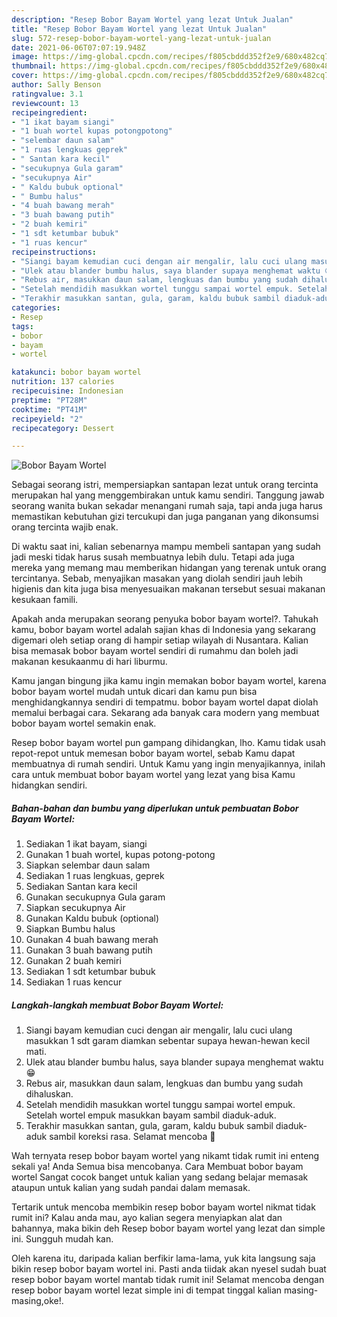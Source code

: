 ```yaml
---
description: "Resep Bobor Bayam Wortel yang lezat Untuk Jualan"
title: "Resep Bobor Bayam Wortel yang lezat Untuk Jualan"
slug: 572-resep-bobor-bayam-wortel-yang-lezat-untuk-jualan
date: 2021-06-06T07:07:19.948Z
image: https://img-global.cpcdn.com/recipes/f805cbddd352f2e9/680x482cq70/bobor-bayam-wortel-foto-resep-utama.jpg
thumbnail: https://img-global.cpcdn.com/recipes/f805cbddd352f2e9/680x482cq70/bobor-bayam-wortel-foto-resep-utama.jpg
cover: https://img-global.cpcdn.com/recipes/f805cbddd352f2e9/680x482cq70/bobor-bayam-wortel-foto-resep-utama.jpg
author: Sally Benson
ratingvalue: 3.1
reviewcount: 13
recipeingredient:
- "1 ikat bayam siangi"
- "1 buah wortel kupas potongpotong"
- "selembar daun salam"
- "1 ruas lengkuas geprek"
- " Santan kara kecil"
- "secukupnya Gula garam"
- "secukupnya Air"
- " Kaldu bubuk optional"
- " Bumbu halus"
- "4 buah bawang merah"
- "3 buah bawang putih"
- "2 buah kemiri"
- "1 sdt ketumbar bubuk"
- "1 ruas kencur"
recipeinstructions:
- "Siangi bayam kemudian cuci dengan air mengalir, lalu cuci ulang masukkan 1 sdt garam diamkan sebentar supaya hewan-hewan kecil mati."
- "Ulek atau blander bumbu halus, saya blander supaya menghemat waktu 😁"
- "Rebus air, masukkan daun salam, lengkuas dan bumbu yang sudah dihaluskan."
- "Setelah mendidih masukkan wortel tunggu sampai wortel empuk. Setelah wortel empuk masukkan bayam sambil diaduk-aduk."
- "Terakhir masukkan santan, gula, garam, kaldu bubuk sambil diaduk-aduk sambil koreksi rasa. Selamat mencoba 🥰"
categories:
- Resep
tags:
- bobor
- bayam
- wortel

katakunci: bobor bayam wortel 
nutrition: 137 calories
recipecuisine: Indonesian
preptime: "PT28M"
cooktime: "PT41M"
recipeyield: "2"
recipecategory: Dessert

---
```



![Bobor Bayam Wortel](https://img-global.cpcdn.com/recipes/f805cbddd352f2e9/680x482cq70/bobor-bayam-wortel-foto-resep-utama.jpg)

Sebagai seorang istri, mempersiapkan santapan lezat untuk orang tercinta merupakan hal yang menggembirakan untuk kamu sendiri. Tanggung jawab seorang  wanita bukan sekadar menangani rumah saja, tapi anda juga harus memastikan kebutuhan gizi tercukupi dan juga panganan yang dikonsumsi orang tercinta wajib enak.

Di waktu  saat ini, kalian sebenarnya mampu membeli santapan yang sudah jadi meski tidak harus susah membuatnya lebih dulu. Tetapi ada juga mereka yang memang mau memberikan hidangan yang terenak untuk orang tercintanya. Sebab, menyajikan masakan yang diolah sendiri jauh lebih higienis dan kita juga bisa menyesuaikan makanan tersebut sesuai makanan kesukaan famili. 



Apakah anda merupakan seorang penyuka bobor bayam wortel?. Tahukah kamu, bobor bayam wortel adalah sajian khas di Indonesia yang sekarang digemari oleh setiap orang di hampir setiap wilayah di Nusantara. Kalian bisa memasak bobor bayam wortel sendiri di rumahmu dan boleh jadi makanan kesukaanmu di hari liburmu.

Kamu jangan bingung jika kamu ingin memakan bobor bayam wortel, karena bobor bayam wortel mudah untuk dicari dan kamu pun bisa menghidangkannya sendiri di tempatmu. bobor bayam wortel dapat diolah memalui berbagai cara. Sekarang ada banyak cara modern yang membuat bobor bayam wortel semakin enak.

Resep bobor bayam wortel pun gampang dihidangkan, lho. Kamu tidak usah repot-repot untuk memesan bobor bayam wortel, sebab Kamu dapat membuatnya di rumah sendiri. Untuk Kamu yang ingin menyajikannya, inilah cara untuk membuat bobor bayam wortel yang lezat yang bisa Kamu hidangkan sendiri.

<!--inarticleads1-->

##### Bahan-bahan dan bumbu yang diperlukan untuk pembuatan Bobor Bayam Wortel:

1. Sediakan 1 ikat bayam, siangi
1. Gunakan 1 buah wortel, kupas potong-potong
1. Siapkan selembar daun salam
1. Sediakan 1 ruas lengkuas, geprek
1. Sediakan  Santan kara kecil
1. Gunakan secukupnya Gula garam
1. Siapkan secukupnya Air
1. Gunakan  Kaldu bubuk (optional)
1. Siapkan  Bumbu halus
1. Gunakan 4 buah bawang merah
1. Gunakan 3 buah bawang putih
1. Gunakan 2 buah kemiri
1. Sediakan 1 sdt ketumbar bubuk
1. Sediakan 1 ruas kencur




<!--inarticleads2-->

##### Langkah-langkah membuat Bobor Bayam Wortel:

1. Siangi bayam kemudian cuci dengan air mengalir, lalu cuci ulang masukkan 1 sdt garam diamkan sebentar supaya hewan-hewan kecil mati.
1. Ulek atau blander bumbu halus, saya blander supaya menghemat waktu 😁
1. Rebus air, masukkan daun salam, lengkuas dan bumbu yang sudah dihaluskan.
1. Setelah mendidih masukkan wortel tunggu sampai wortel empuk. Setelah wortel empuk masukkan bayam sambil diaduk-aduk.
1. Terakhir masukkan santan, gula, garam, kaldu bubuk sambil diaduk-aduk sambil koreksi rasa. Selamat mencoba 🥰




Wah ternyata resep bobor bayam wortel yang nikamt tidak rumit ini enteng sekali ya! Anda Semua bisa mencobanya. Cara Membuat bobor bayam wortel Sangat cocok banget untuk kalian yang sedang belajar memasak ataupun untuk kalian yang sudah pandai dalam memasak.

Tertarik untuk mencoba membikin resep bobor bayam wortel nikmat tidak rumit ini? Kalau anda mau, ayo kalian segera menyiapkan alat dan bahannya, maka bikin deh Resep bobor bayam wortel yang lezat dan simple ini. Sungguh mudah kan. 

Oleh karena itu, daripada kalian berfikir lama-lama, yuk kita langsung saja bikin resep bobor bayam wortel ini. Pasti anda tiidak akan nyesel sudah buat resep bobor bayam wortel mantab tidak rumit ini! Selamat mencoba dengan resep bobor bayam wortel lezat simple ini di tempat tinggal kalian masing-masing,oke!.

